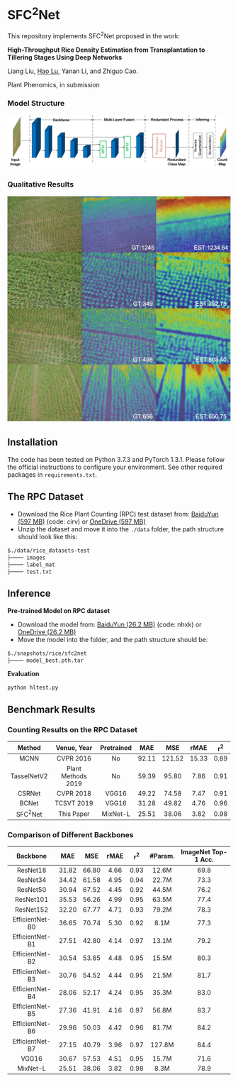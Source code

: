 # SFC<sup>2</sup>Net
This repository implements SFC<sup>2</sup>Net proposed in the work:

**High-Throughput Rice Density Estimation from Transplantation to Tillering Stages Using Deep Networks**

Liang Liu, [Hao Lu](https://sites.google.com/site/poppinace/), Yanan Li, and Zhiguo Cao.

Plant Phenomics, in submission

### Model Structure
<p align="left">
  <img src="overview.png" width="850" title="Example"/>
</p>

### Qualitative Results 
<p align="left">
  <img src="result.png" width="850" title="Example"/>
</p>

## Installation
The code has been tested on Python 3.7.3 and PyTorch 1.3.1. Please follow the
official instructions to configure your environment. See other required packages
in `requirements.txt`.


## The RPC Dataset
* Download the Rice Plant Counting (RPC) test dataset from: [BaiduYun (597 
MB)](https://pan.baidu.com/s/12IDidkL267dpNSvNrcFRUQ) (code: cirv) or [OneDrive (597 
MB)](https://1drv.ms/u/s!AkNf_IPSDakh5zGoa6svOTC_Nmwr?e=nLkAlR)
* Unzip the dataset and move it into the `./data` folder, the path structure should look like this:
````
$./data/rice_datasets-test
├──── images
├──── label_mat
├──── test.txt
````

## Inference
**Pre-trained Model on RPC dataset**
* Download the model from: [BaiduYun (26.2 
MB)](https://pan.baidu.com/s/1HIFPbLJYCJy1ux1YO6bVsQ) (code: nhxk) or [OneDrive (26.2 
MB)](https://1drv.ms/u/s!AkNf_IPSDakh5zdqa5c8Co5QzB9y?e=EhqoWA)
* Move the model into the folder, and the path structure should be:
````
$./snapshots/rice/sfc2net
├──── model_best.pth.tar
````

**Evaluation**
```python
python hltest.py
```

## Benchmark Results

### Counting Results on the RPC Dataset
| Method              | Venue, Year           | Pretrained    | MAE    | MSE    | rMAE  | r<sup>2</sup> |
| :--:                | :--:                  | :--:          | :--:   | :--:   | :--:  | :--:          |
| MCNN                | CVPR   2016           | No            | 92.11  | 121.52 | 15.33 | 0.89          |
| TasselNetV2         | Plant Methods   2019  | No            | 59.39  | 95.80  | 7.86  | 0.91          |
| CSRNet              | CVPR   2018           | VGG16         | 49.22  | 74.58  | 7.47  | 0.91          |
| BCNet               | TCSVT  2019           | VGG16         | 31.28  | 49.82  | 4.76  | 0.96          |
| SFC<sup>2</sup>Net  | This Paper            | MixNet-L      | 25.51  | 38.06  | 3.82  | 0.98          |


### Comparison of Different Backbones
| Backbone            | MAE    | MSE    | rMAE | r<sup>2</sup> |    #Param.    | ImageNet Top-1 Acc.|
| :--:                | :--:   | :--:   | :--: |      :--:     |    :--:       | :--: |
| ResNet18            | 31.82  | 66.80  | 4.66 |      0.93     |    12.6M      | 69.8 |
| ResNet34            | 34.42  | 61.58  | 4.95 |      0.94     |    22.7M      | 73.3 |
| ResNet50            | 30.94  | 67.52  | 4.45 |      0.92     |    44.5M      | 76.2 |
| ResNet101           | 35.53  | 56.26  | 4.99 |      0.95     |    63.5M      | 77.4 |
| ResNet152           | 32.20  | 67.77  | 4.71 |      0.93     |    79.2M      | 78.3 |
| EfficientNet-B0     | 36.65  | 70.74  | 5.30 |      0.92     |    8.1M       | 77.3 |
| EfficientNet-B1     | 27.51  | 42.80  | 4.14 |      0.97     |    13.1M      | 79.2 |
| EfficientNet-B2     | 30.54  | 53.65  | 4.48 |      0.95     |    15.5M      | 80.3 |
| EfficientNet-B3     | 30.76  | 54.52  | 4.44 |      0.95     |    21.5M      | 81.7 |
| EfficientNet-B4     | 28.06  | 52.17  | 4.24 |      0.95     |    35.3M      | 83.0 |
| EfficientNet-B5     | 27.36  | 41.91  | 4.16 |      0.97     |    56.8M      | 83.7 |
| EfficientNet-B6     | 29.96  | 50.03  | 4.42 |      0.96     |    81.7M      | 84.2 |
| EfficientNet-B7     | 27.15  | 40.79  | 3.96 |      0.97     |    127.8M     | 84.4 |
| VGG16               | 30.67  | 57.53  | 4.51 |      0.95     |    15.7M      | 71.6 |
| MixNet-L            | 25.51  | 38.06  | 3.82 |      0.98     |    8.3M       | 78.9 |


